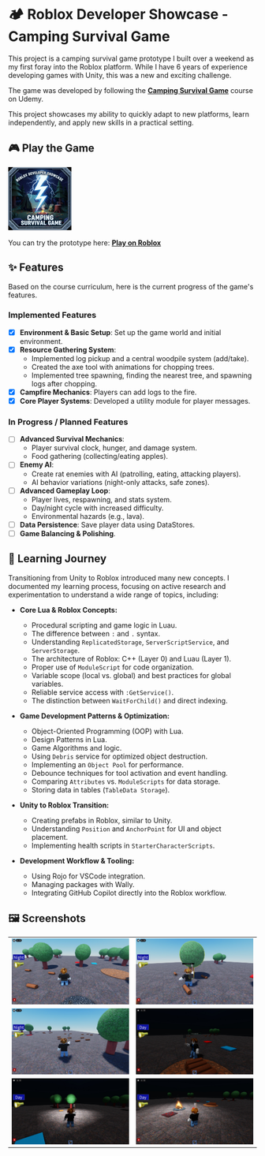 # 🏕️ Roblox Developer Showcase - Camping Survival Game

This project is a camping survival game prototype I built over a weekend as my first foray into the Roblox platform. While I have 6 years of experience developing games with Unity, this was a new and exciting challenge.

The game was developed by following the [**Camping Survival Game**](https://www.udemy.com/course/robloxadvancedcodingcourse/) course on Udemy.

This project showcases my ability to quickly adapt to new platforms, learn independently, and apply new skills in a practical setting.

## 🎮 Play the Game

<a href="https://www.roblox.com/vi/games/125940314543671/Roblox-Developer-Showcase-Camping-Survival-Game">
    <img src="Screenshots/game_icon_512.jpg" alt="Game Icon" width="128"/>
</a>

You can try the prototype here: [**Play on Roblox**](https://www.roblox.com/vi/games/125940314543671/Roblox-Developer-Showcase-Camping-Survival-Game)

## ✨ Features

Based on the course curriculum, here is the current progress of the game's features.

### Implemented Features
- [x] **Environment & Basic Setup**: Set up the game world and initial environment.
- [x] **Resource Gathering System**:
    - Implemented log pickup and a central woodpile system (add/take).
    - Created the axe tool with animations for chopping trees.
    - Implemented tree spawning, finding the nearest tree, and spawning logs after chopping.
- [x] **Campfire Mechanics**: Players can add logs to the fire.
- [x] **Core Player Systems**: Developed a utility module for player messages.

### In Progress / Planned Features
- [ ] **Advanced Survival Mechanics**:
    - Player survival clock, hunger, and damage system.
    - Food gathering (collecting/eating apples).
- [ ] **Enemy AI**:
    - Create rat enemies with AI (patrolling, eating, attacking players).
    - AI behavior variations (night-only attacks, safe zones).
- [ ] **Advanced Gameplay Loop**:
    - Player lives, respawning, and stats system.
    - Day/night cycle with increased difficulty.
    - Environmental hazards (e.g., lava).
- [ ] **Data Persistence**: Save player data using DataStores.
- [ ] **Game Balancing & Polishing**.

## 🚀 Learning Journey

Transitioning from Unity to Roblox introduced many new concepts. I documented my learning process, focusing on active research and experimentation to understand a wide range of topics, including:

-   **Core Lua & Roblox Concepts:**
    -   Procedural scripting and game logic in Luau.
    -   The difference between `:` and `.` syntax.
    -   Understanding `ReplicatedStorage`, `ServerScriptService`, and `ServerStorage`.
    -   The architecture of Roblox: C++ (Layer 0) and Luau (Layer 1).
    -   Proper use of `ModuleScript` for code organization.
    -   Variable scope (local vs. global) and best practices for global variables.
    -   Reliable service access with `:GetService()`.
    -   The distinction between `WaitForChild()` and direct indexing.

-   **Game Development Patterns & Optimization:**
    -   Object-Oriented Programming (OOP) with Lua.
    -   Design Patterns in Lua.
    -   Game Algorithms and logic.
    -   Using `Debris` service for optimized object destruction.
    -   Implementing an `Object Pool` for performance.
    -   Debounce techniques for tool activation and event handling.
    -   Comparing `Attributes` vs. `ModuleScripts` for data storage.
    -   Storing data in tables (`TableData Storage`).

-   **Unity to Roblox Transition:**
    -   Creating prefabs in Roblox, similar to Unity.
    -   Understanding `Position` and `AnchorPoint` for UI and object placement.
    -   Implementing health scripts in `StarterCharacterScripts`.

-   **Development Workflow & Tooling:**
    -   Using Rojo for VSCode integration.
    -   Managing packages with Wally.
    -   Integrating GitHub Copilot directly into the Roblox workflow.

## 🖼️ Screenshots

|   |   |
|---|---|
| ![Screenshot 1](Screenshots/Screenshot_1.jpg) | ![Screenshot 2](Screenshots/Screenshot_2.jpg) |
| ![Screenshot 3](Screenshots/Screenshot_3.jpg) | ![Screenshot 4](Screenshots/Screenshot_4.jpg) |
| ![Screenshot 5](Screenshots/Screenshot_5.jpg) | ![Screenshot 6](Screenshots/Screenshot_6.jpg) |


